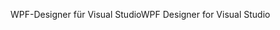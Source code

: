 <span data-ttu-id="dba88-101">WPF-Designer für Visual Studio</span><span class="sxs-lookup"><span data-stu-id="dba88-101">WPF Designer for Visual Studio</span></span>